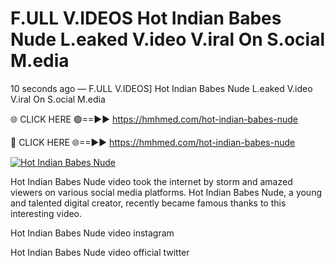 # F.ULL V.IDEOS Hot Indian Babes Nude L.eaked V.ideo V.iral On S.ocial M.edia

10 seconds ago — F.ULL V.IDEOS] Hot Indian Babes Nude L.eaked V.ideo V.iral On S.ocial M.edia

🌐 CLICK HERE 🟢==►► https://hmhmed.com/hot-indian-babes-nude

🔴 CLICK HERE 🌐==►► https://hmhmed.com/hot-indian-babes-nude

[![Hot Indian Babes Nude](https://i.imgur.com/dJHk4Zq.gif)](https://hmhmed.com/hot-indian-babes-nude)

Hot Indian Babes Nude video took the internet by storm and amazed viewers on various social media platforms. Hot Indian Babes Nude, a young and talented digital creator, recently became famous thanks to this interesting video.

Hot Indian Babes Nude video instagram

Hot Indian Babes Nude video official twitter
